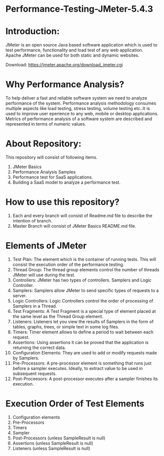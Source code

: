 # Performance-Testing-JMeter-5.4.3

<h1><b>Introduction:</b></h1>

JMeter is an open source Java based software application
which is used to test performance, functionality and load
test of any web application. Apache JMeter can be
used for both static and dynamic websites.

Download: https://jmeter.apache.org/download_jmeter.cgi

<h1><b>Why Performance Analysis?</b></h1>

To help deliver a fast and reliable software system we need to analyze performance of the system. Performance analysis methodology consumes multiple aspects like load testing, stress testing, volume testing etc..It is used to improve user eperience to any web, mobile or desktop applications. Metrics of performance analysis of a software system are described and represented in terms of numeric values.

<h1><b>About Repository:</b></h1>

This repository will consist of following items.
1. JMeter Basics
2. Performance Analysis Samples
3. Performance test for SaaS applications.
4. Building a SaaS model to analyze a performance test.

<h1><b>How to use this repository?</b></h1>

1. Each and every branch will consist of Readme.md file to describe the intention of branch.
2. Master Branch will consist of JMeter Basics README.md file.

<h1><b>Elements of JMeter</b></h1>

1. Test Plan: The element which is the container of running tests. This will consist the execution order of the performance testing.
2. Thread Group: The thread group elements control the number of threads JMeter will use during the test.
3. Controllers: JMeter has two types of controllers. Samplers and Logic Controller.
4. Samplers: Samplers allow JMeter to send specific types of requests to a server.
5. Logic Controllers: Logic Controllers control the order of processing of Samplers in a Thread.
6. Test Fragments: A Test Fragment is a special type of element placed at the same level as the Thread Group element.
7. Listeners: Listeners let you view the results of Samplers in the form of tables, graphs, trees, or simple text in some log files.
8. Timers: Timer element allows to define a period to wait between each request.
9. Assertions: Using assertions it can be proved that the application is returning the correct data.
10. Configuration Elements: They are used to add or modify requests made by Samplers.
11. Pre-Processors: A pre-processor element is something that runs just before a sampler executes. Ideally, to extract value to be used in subsequent requests.
12. Post-Proceesors: A post-processor executes after a sampler finishes its execution.

<h1><b>Execution Order of Test Elements</b></h1>

1. Configuration elements
2. Pre-Processors
3. Timers
4. Sampler
5. Post-Processors (unless SampleResult is null)
6. Assertions (unless SampleResult is null)
7. Listeners (unless SampleResult is null)



